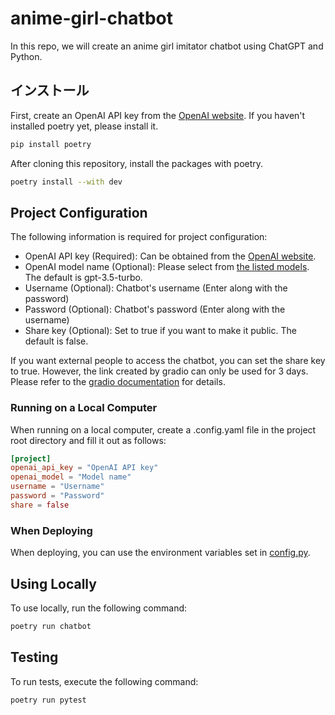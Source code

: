 # anime-girl-chatbot

In this repo, we will create an anime girl imitator chatbot using ChatGPT and Python.


## インストール

First, create an OpenAI API key from the [OpenAI website](https://openai.com/blog/openai-api). If you haven't installed poetry yet, please install it.

```bash
pip install poetry
```

After cloning this repository, install the packages with poetry.

```bash
poetry install --with dev
```

## Project Configuration
The following information is required for project configuration:

- OpenAI API key (Required): Can be obtained from the [OpenAI website](https://openai.com/blog/openai-api).
- OpenAI model name (Optional): Please select from [the listed models](https://github.com/mustafasoylu/anime-girl-chatbot/blob/2982f0bb984452d3549d0aab3bd7e8c753a47265/src/anime_girl_chatbot/config.py#L12). The default is gpt-3.5-turbo.
- Username (Optional): Chatbot's username (Enter along with the password)
- Password (Optional): Chatbot's password (Enter along with the username)
- Share key (Optional): Set to true if you want to make it public. The default is false.

If you want external people to access the chatbot, you can set the share key to true. However, the link created by gradio can only be used for 3 days. Please refer to the [gradio documentation](https://www.gradio.app/guides/sharing-your-app) for details.

### Running on a Local Computer

When running on a local computer, create a .config.yaml file in the project root directory and fill it out as follows:

```toml
[project]
openai_api_key = "OpenAI API key"
openai_model = "Model name"
username = "Username"
password = "Password"
share = false
```

### When Deploying
When deploying, you can use the environment variables set in [config.py](https://github.com/mustafasoylu/anime-girl-chatbot/blob/2982f0bb984452d3549d0aab3bd7e8c753a47265/src/anime_girl_chatbot/config.py#L36).

## Using Locally

To use locally, run the following command:

```bash
poetry run chatbot
```

## Testing

To run tests, execute the following command:

```bash
poetry run pytest
```

